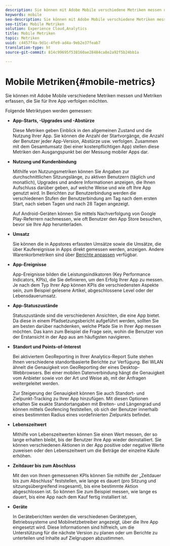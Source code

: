 ```yaml
---
description: Sie können mit Adobe Mobile verschiedene Metriken messen und Metriken erfassen, die Sie für Ihre App verfolgen möchten.
keywords: mobile
seo-description: Sie können mit Adobe Mobile verschiedene Metriken messen und Metriken erfassen, die Sie für Ihre App verfolgen möchten.
seo-title: Mobile Metriken
solution: Experience Cloud,Analytics
title: Mobile Metriken
topic: Metriken
uuid: c4457f4a-9d1c-4fe9-ad4a-9eb2e37feab7
translation-type: ht
source-git-commit: 814c99695f538160ae28484ca8e2a92f5b24bb1a

---
```



# Mobile Metriken{#mobile-metrics}

Sie können mit Adobe Mobile verschiedene Metriken messen und Metriken erfassen, die Sie für Ihre App verfolgen möchten.

Folgende Metriktypen werden gemessen:

* **App-Starts, -Upgrades und -Abstürze**

   Diese Metriken geben Einblick in den allgemeinen Zustand und die Nutzung Ihrer App. Sie können die Anzahl der Startvorgänge, die Anzahl der Benutzer jeder App-Version, Abstürze usw. verfolgen. Zusammen mit dem Gesamtumsatz (bei einer kostenpflichtigen App) stellen diese Metriken den Ausgangspunkt bei der Messung mobiler Apps dar.

* **Nutzung und Kundenbindung**

   Mithilfe von Nutzungsmetriken können Sie Angaben zur durchschnittlichen Sitzungslänge, zu aktiven Benutzern (täglich und monatlich), Upgrades und andere Informationen anzeigen, die Ihnen Aufschluss darüber geben, auf welche Weise und wie oft Ihre App genutzt wird. In Berichten zur Benutzerbindung werden die verschiedenen Stufen der Benutzerbindung am Tag nach dem ersten Start, nach sieben Tagen und nach 28 Tagen angezeigt.

   Auf Android-Geräten können Sie mittels Nachverfolgung von Google Play-Referrern nachmessen, wie oft Benutzer den App Store besuchen, bevor sie Ihre App herunterladen.

* **Umsatz**

   Sie können die in Appstores erfassten Umsätze sowie die Umsätze, die über Kaufereignisse in Apps direkt gemessen werden, anzeigen. Andere Warenkorbmetriken sind über [Berichte anpassen](/help/using/usage/reports-customize/reports-customize.md) verfügbar.

* **App-Ereignisse**

   App-Ereignisse bilden die Leistungsindikatoren (Key Performance Indicators, KPIs), die Sie definieren, um den Erfolg Ihrer App zu messen. Je nach dem Typ Ihrer App können KPIs die verschiedensten Aspekte sein, zum Beispiel gelesene Artikel, abgeschlossene Level oder der Lebensdauerumsatz.

* **App-Statuszustände**

   Statuszustände sind die verschiedenen Ansichten, die eine App bietet. Da diese in einem Pfadsetzungsbericht aufgeführt werden, sollten Sie am besten darüber nachdenken, welche Pfade Sie in Ihrer App messen möchten. Das kann zum Beispiel die Frage sein, wohin die Benutzer von der Erstansicht in der App aus am häufigsten navigieren.

* **Standort und Points-of-Interest**

   Bei aktiviertem GeoReporting in Ihrer Analytics-Report Suite stehen Ihnen verschiedene standortbasierte Berichte zur Verfügung. Bei WLAN ähnelt die Genauigkeit von GeoReporting der eines Desktop-Webbrowsers. Bei einer mobilen Datenverbindung hängt die Genauigkeit vom Anbieter sowie von der Art und Weise ab, mit der Anfragen weitergeleitet werden.

   Zur Steigerung der Genauigkeit können Sie auch Standort- und Zielpunkt-Tracking zu Ihrer App hinzufügen. Mit diesen Optionen erhalten Sie exakte Standortangaben mit Breiten- und Längengrad und können mittels Geofencing feststellen, ob sich der Benutzer innerhalb eines bestimmten Radius eines vordefinierten Zielpunkts befindet.

* **Lebenszeitwert**

   Mithilfe von Lebenszeitwerten können Sie einen Wert messen, der so lange erhalten bleibt, bis der Benutzer Ihre App wieder deinstalliert. Sie können verschiedenen Aktionen in der App positive oder negative Werte zuweisen oder den Lebenszeitwert um die Beträge der einzelne Käufe erhöhen.

* **Zeitdauer bis zum Abschluss**

   Mit den von Ihnen gemessenen KPIs können Sie mithilfe der „Zeitdauer bis zum Abschluss“ feststellen, wie lange es dauert (pro Sitzung und sitzungsübergreifend insgesamt), bis eine bestimmte Aktion abgeschlossen ist. So können Sie zum Beispiel messen, wie lange es dauert, bis eine App nach dem Kauf fertig installiert ist.

* **Geräte**

   In Geräteberichten werden die verschiedenen Gerätetypen, Betriebssysteme und Mobilnetzbetreiber angezeigt, über die Ihre App eingesetzt wird. Diese Informationen sind hilfreich, um die Unterstützung für die nächste Version zu planen oder um Berichte zu unterteilen und Inhalte auf Zielgruppen abzustimmen.
